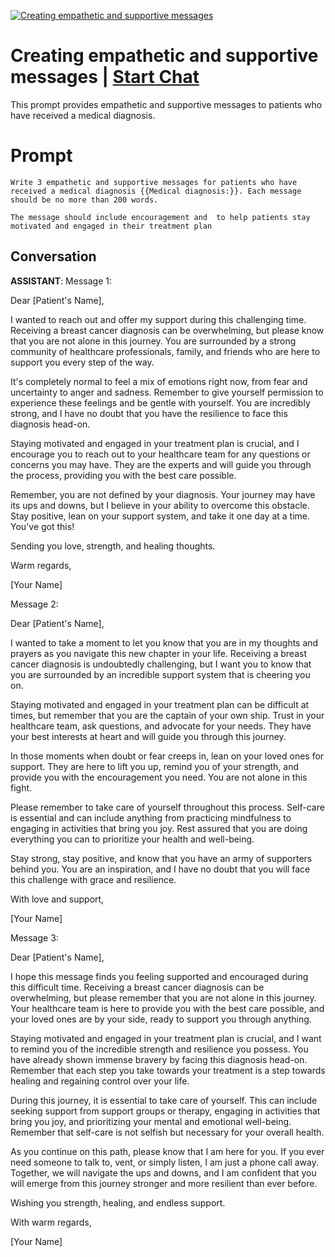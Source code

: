 
[![Creating empathetic and supportive messages](https://flow-prompt-covers.s3.us-west-1.amazonaws.com/icon/illustrative/illus_3.png)](https://gptcall.net/chat.html?data=%7B%22contact%22%3A%7B%22id%22%3A%22Q4kkKsGHk3UtjLTE2bYtk%22%2C%22flow%22%3Atrue%7D%7D)
# Creating empathetic and supportive messages | [Start Chat](https://gptcall.net/chat.html?data=%7B%22contact%22%3A%7B%22id%22%3A%22Q4kkKsGHk3UtjLTE2bYtk%22%2C%22flow%22%3Atrue%7D%7D)
This prompt provides empathetic and supportive messages to patients who have received a medical diagnosis. 

# Prompt

```
Write 3 empathetic and supportive messages for patients who have received a medical diagnosis {{Medical diagnosis:}}. Each message should be no more than 200 words.

The message should include encouragement and  to help patients stay motivated and engaged in their treatment plan
```

## Conversation

**ASSISTANT**: Message 1:



Dear [Patient's Name],



I wanted to reach out and offer my support during this challenging time. Receiving a breast cancer diagnosis can be overwhelming, but please know that you are not alone in this journey. You are surrounded by a strong community of healthcare professionals, family, and friends who are here to support you every step of the way.



It's completely normal to feel a mix of emotions right now, from fear and uncertainty to anger and sadness. Remember to give yourself permission to experience these feelings and be gentle with yourself. You are incredibly strong, and I have no doubt that you have the resilience to face this diagnosis head-on.



Staying motivated and engaged in your treatment plan is crucial, and I encourage you to reach out to your healthcare team for any questions or concerns you may have. They are the experts and will guide you through the process, providing you with the best care possible.



Remember, you are not defined by your diagnosis. Your journey may have its ups and downs, but I believe in your ability to overcome this obstacle. Stay positive, lean on your support system, and take it one day at a time. You've got this!



Sending you love, strength, and healing thoughts.



Warm regards,

[Your Name]



Message 2:



Dear [Patient's Name],



I wanted to take a moment to let you know that you are in my thoughts and prayers as you navigate this new chapter in your life. Receiving a breast cancer diagnosis is undoubtedly challenging, but I want you to know that you are surrounded by an incredible support system that is cheering you on.



Staying motivated and engaged in your treatment plan can be difficult at times, but remember that you are the captain of your own ship. Trust in your healthcare team, ask questions, and advocate for your needs. They have your best interests at heart and will guide you through this journey.



In those moments when doubt or fear creeps in, lean on your loved ones for support. They are here to lift you up, remind you of your strength, and provide you with the encouragement you need. You are not alone in this fight.



Please remember to take care of yourself throughout this process. Self-care is essential and can include anything from practicing mindfulness to engaging in activities that bring you joy. Rest assured that you are doing everything you can to prioritize your health and well-being.



Stay strong, stay positive, and know that you have an army of supporters behind you. You are an inspiration, and I have no doubt that you will face this challenge with grace and resilience.



With love and support,

[Your Name]



Message 3:



Dear [Patient's Name],



I hope this message finds you feeling supported and encouraged during this difficult time. Receiving a breast cancer diagnosis can be overwhelming, but please remember that you are not alone in this journey. Your healthcare team is here to provide you with the best care possible, and your loved ones are by your side, ready to support you through anything.



Staying motivated and engaged in your treatment plan is crucial, and I want to remind you of the incredible strength and resilience you possess. You have already shown immense bravery by facing this diagnosis head-on. Remember that each step you take towards your treatment is a step towards healing and regaining control over your life.



During this journey, it is essential to take care of yourself. This can include seeking support from support groups or therapy, engaging in activities that bring you joy, and prioritizing your mental and emotional well-being. Remember that self-care is not selfish but necessary for your overall health.



As you continue on this path, please know that I am here for you. If you ever need someone to talk to, vent, or simply listen, I am just a phone call away. Together, we will navigate the ups and downs, and I am confident that you will emerge from this journey stronger and more resilient than ever before.



Wishing you strength, healing, and endless support.



With warm regards,

[Your Name]


